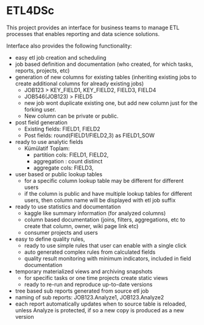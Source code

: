 # ETL4DSc

This project provides an interface for business teams to manage ETL processes that enables reporting and data science solutions.

Interface also provides the following functionality:
* easy etl job creation and scheduling
* job based definition and documentation (who created, for which tasks, reports, projects, etc)
* generation of new columns for existing tables (inheriting existing jobs to create additional columns for already existing jobs)
  * JOB123 > KEY_FIELD1, KEY_FIELD2, FIELD3, FIELD4
  * JOB546(JOB123) > FIELD5
  * new job wont duplicate existing one, but add new column just for the forking user. 
  * New column can be private or public.
* post field generation
  * Existing fields: FIELD1, FIELD2
  * Post fields: round(FIELD1/FIELD2,3) as FIELD1_SOW
* ready to use analytic fields
  * Kümülatif Toplam: 
    * partition cols: FIELD1, FIELD2, 
    * aggregation : count distinct
    * aggregate cols: FIELD3, 
* user based or public lookup tables
  * for a specific column lookup table may be different for different users
  * if the column is public and have multiple lookup tables for different users, then column name will be displayed with etl job suffix
* ready to use statistics and documentation
  * kaggle like summary information (for analyzed columns)
  * column based documentation (joins, filters, aggregations, etc to create that column, owner, wiki page link etc)
  * consumer projects and users
* easy to define quality rules, 
  * ready to use simple rules that user can enable with a single click
  * auto generated complex rules from calculated fields
  * quality result monitoring with minimum indicators, included in field documentation
* temporary materialized views and archiving snapshots
  * for specific tasks or one time projects create static views 
  * ready to re-run and reproduce up-to-date versions 
* tree based sub reports generated from source etl job
 * naming of sub reports: JOB123.Analyze1, JOB123.Analyze2
 * each report automatically updates when to source table is reloaded, unless Analyze is protected, if so a new copy is produced as a new version
